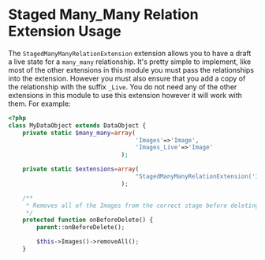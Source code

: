 Staged Many_Many Relation Extension Usage
=================
The ``StagedManyManyRelationExtension`` extension allows you to have a draft a live state for a ``many_many`` relationship. It's pretty simple to implement, like most of the other extensions in this module you must pass the relationships into the extension. However you must also ensure that you add a copy of the relationship with the suffix ``_Live``. You do not need any of the other extensions in this module to use this extension however it will work with them. For example:

```php
<?php
class MyDataObject extends DataObject {
    private static $many_many=array(
                                    'Images'=>'Image',
                                    'Images_Live'=>'Image'
                                );

    private static $extensions=array(
                                    "StagedManyManyRelationExtension('Images')"
                                );

    /**
     * Removes all of the Images from the correct stage before deleting
     */
    protected function onBeforeDelete() {
        parent::onBeforeDelete();

        $this->Images()->removeAll();
    }
```
